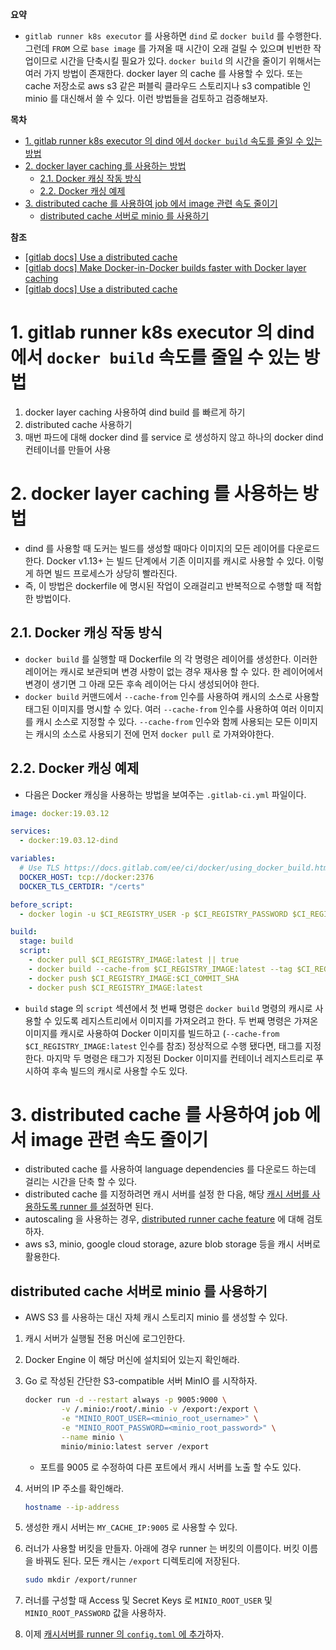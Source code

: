 **요약**

- `gitlab runner k8s executor` 를 사용하면 `dind` 로 `docker build` 를 수행한다. 그런데 `FROM` 으로 `base image` 를 가져올 때 시간이 오래 걸릴 수 있으며 빈번한 작업이므로 시간을 단축시킬 필요가 있다. `docker build` 의 시간을 줄이기 위해서는 여러 가지 방법이 존재한다. docker layer 의 cache 를 사용할 수 있다. 또는 cache 저장소로 aws s3 같은 퍼블릭 클라우드 스토리지나 s3 compatible 인 minio 를 대신해서 쓸 수 있다. 이런 방법들을 검토하고 검증해보자.

**목차**

- [1. gitlab runner k8s executor 의 dind 에서 `docker build` 속도를 줄일 수 있는 방법](#1-gitlab-runner-k8s-executor-의-dind-에서-docker-build-속도를-줄일-수-있는-방법)
- [2. docker layer caching 를 사용하는 방법](#2-docker-layer-caching-를-사용하는-방법)
  - [2.1. Docker 캐싱 작동 방식](#21-docker-캐싱-작동-방식)
  - [2.2. Docker 캐싱 예제](#22-docker-캐싱-예제)
- [3. distributed cache 를 사용하여 job 에서 image 관련 속도 줄이기](#3-distributed-cache-를-사용하여-job-에서-image-관련-속도-줄이기)
  - [distributed cache 서버로 minio 를 사용하기](#distributed-cache-서버로-minio-를-사용하기)

**참조**

- [[gitlab docs] Use a distributed cache](https://docs.gitlab.com/runner/configuration/speed_up_job_execution.html#use-a-distributed-cache)
- [[gitlab docs] Make Docker-in-Docker builds faster with Docker layer caching](https://docs.gitlab.com/ee/ci/docker/using_docker_build.html#make-docker-in-docker-builds-faster-with-docker-layer-caching)
- [[gitlab docs] Use a distributed cache](https://docs.gitlab.com/runner/configuration/speed_up_job_execution.html#use-a-distributed-cache)

# 1. gitlab runner k8s executor 의 dind 에서 `docker build` 속도를 줄일 수 있는 방법

1. docker layer caching 사용하여 dind build 를 빠르게 하기
2. distributed cache 사용하기
3. 매번 파드에 대해 docker dind 를 service 로 생성하지 않고 하나의 docker dind 컨테이너를 만들어 사용

# 2. docker layer caching 를 사용하는 방법

- dind 를 사용할 때 도커는 빌드를 생성할 때마다 이미지의 모든 레이어를 다운로드한다. Docker v1.13+ 는 빌드 단계에서 기존 이미지를 캐시로 사용할 수 있다. 이렇게 하면 빌드 프로세스가 상당히 빨라진다.
- 즉, 이 방법은 dockerfile 에 명시된 작업이 오래걸리고 반복적으로 수행할 때 적합한 방법이다.

## 2.1. Docker 캐싱 작동 방식

- `docker build` 를 실행할 때 Dockerfile 의 각 명령은 레이어를 생성한다. 이러한 레이어는 캐시로 보관되며 변경 사항이 없는 경우 재사용 할 수 있다. 한 레이어에서 변경이 생기면 그 아래 모든 후속 레이어는 다시 생성되어야 한다.
- `docker build` 커맨드에서 `--cache-from` 인수를 사용하여 캐시의 소스로 사용할 태그된 이미지를 명시할 수 있다. 여러 `--cache-from` 인수를 사용하여 여러 이미지를 캐시 소스로 지정할 수 있다. `--cache-from` 인수와 함께 사용되는 모든 이미지는 캐시의 소스로 사용되기 전에 먼저 `docker pull` 로 가져와야한다.

## 2.2. Docker 캐싱 예제

- 다음은 Docker 캐싱을 사용하는 방법을 보여주는 `.gitlab-ci.yml` 파일이다.

``` yaml
image: docker:19.03.12

services:
  - docker:19.03.12-dind

variables:
  # Use TLS https://docs.gitlab.com/ee/ci/docker/using_docker_build.html#tls-enabled
  DOCKER_HOST: tcp://docker:2376
  DOCKER_TLS_CERTDIR: "/certs"

before_script:
  - docker login -u $CI_REGISTRY_USER -p $CI_REGISTRY_PASSWORD $CI_REGISTRY

build:
  stage: build
  script:
    - docker pull $CI_REGISTRY_IMAGE:latest || true
    - docker build --cache-from $CI_REGISTRY_IMAGE:latest --tag $CI_REGISTRY_IMAGE:$CI_COMMIT_SHA --tag $CI_REGISTRY_IMAGE:latest .
    - docker push $CI_REGISTRY_IMAGE:$CI_COMMIT_SHA
    - docker push $CI_REGISTRY_IMAGE:latest
```

- `build` stage 의 `script` 섹션에서 첫 번째 명령은 `docker build` 명령의 캐시로 사용할 수 있도록 레지스트리에서 이미지를 가져오려고 한다. 두 번째 명령은 가져온 이미지를 캐시로 사용하여 Docker 이미지를 빌드하고 (`--cache-from $CI_REGISTRY_IMAGE:latest` 인수를 참조) 정상적으로 수행 됐다면, 태그를 지정한다. 마지막 두 명령은 태그가 지정된 Docker 이미지를 컨테이너 레지스트리로 푸시하여 후속 빌드의 캐시로 사용할 수도 있다.

# 3. distributed cache 를 사용하여 job 에서 image 관련 속도 줄이기

- distributed cache 를 사용하여 language dependencies 를 다운로드 하는데 걸리는 시간을 단축 할 수 있다.
- distributed cache 를 지정하려면 캐시 서버를 설정 한 다음, 해당 [캐시 서버를 사용하도록 runner 를 설정](https://docs.gitlab.com/runner/configuration/advanced-configuration.html#the-runnerscache-section)하면 된다.
- autoscaling 을 사용하는 경우, [distributed runner cache feature](https://docs.gitlab.com/runner/configuration/autoscale.html#distributed-runners-caching) 에 대해 검토하자.
- aws s3, minio, google cloud storage, azure blob storage 등을 캐시 서버로 활용한다.

## distributed cache 서버로 minio 를 사용하기

- AWS S3 를 사용하는 대신 자체 캐시 스토리지 minio 를 생성할 수 있다.

1. 캐시 서버가 실행될 전용 머신에 로그인한다.
2. Docker Engine 이 해당 머신에 설치되어 있는지 확인해라.
3. Go 로 작성된 간단한 S3-compatible 서버 MinIO 를 시작하자.

    ``` bash
    docker run -d --restart always -p 9005:9000 \
            -v /.minio:/root/.minio -v /export:/export \
            -e "MINIO_ROOT_USER=<minio_root_username>" \
            -e "MINIO_ROOT_PASSWORD=<minio_root_password>" \
            --name minio \
            minio/minio:latest server /export
    ```

    - 포트를 9005 로 수정하여 다른 포트에서 캐시 서버를 노출 할 수도 있다.

4. 서버의 IP 주소를 확인해라.

    ``` bash
    hostname --ip-address
    ```

5. 생성한 캐시 서버는 `MY_CACHE_IP:9005` 로 사용할 수 있다.
6. 러너가 사용할 버킷을 만들자. 아래에 경우 runner 는 버킷의 이름이다. 버킷 이름을 바꿔도 된다. 모든 캐시는 `/export` 디렉토리에 저장된다.

    ``` bash
    sudo mkdir /export/runner
    ```

7. 러너를 구성할 때 Access 및 Secret Keys 로 `MINIO_ROOT_USER` 및 `MINIO_ROOT_PASSWORD` 값을 사용하자.
8. 이제 [캐시서버를 runner 의 `config.toml` 에 추가](https://docs.gitlab.com/runner/configuration/autoscale.html#distributed-runners-caching)하자.

